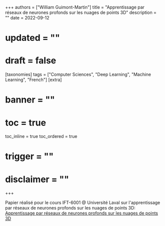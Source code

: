 +++
authors = ["William Guimont-Martin"]
title = "Apprentissage par réseaux de neurones profonds sur les nuages de points 3D"
description = ""
date = 2022-09-12
# updated = ""
# draft = false
[taxonomies]
tags = ["Computer Sciences", "Deep Learning", "Machine Learning", "French"]
[extra]
# banner = ""
# toc = true
toc_inline = true
toc_ordered = true
# trigger = ""
# disclaimer = ""
+++

Papier réalisé pour le cours IFT-6001 @ Université Laval sur l'apprentissage par réseaux de neurones profonds sur les nuages de points 3D: <a href="ApprentissageParReseauxDeNeuronesProfondsSurLesNuagesDePoints3D.pdf" target="_blank">Apprentissage par réseaux de neurones profonds sur les nuages de points 3D</a>
